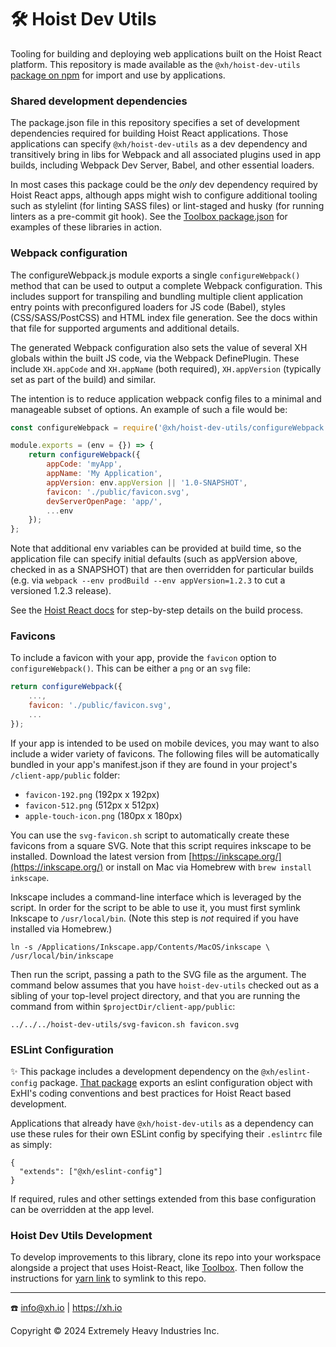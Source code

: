 # 🛠️ Hoist Dev Utils

Tooling for building and deploying web applications built on the Hoist React platform. This
repository is made available as the `@xh/hoist-dev-utils`
[package on npm](https://www.npmjs.com/package/@xh/hoist-dev-utils) for import and use by
applications.

### Shared development dependencies

The package.json file in this repository specifies a set of development dependencies required for
building Hoist React applications. Those applications can specify `@xh/hoist-dev-utils` as a dev
dependency and transitively bring in libs for Webpack and all associated plugins used in app builds,
including Webpack Dev Server, Babel, and other essential loaders.

In most cases this package could be the _only_ dev dependency required by Hoist React apps, although
apps might wish to configure additional tooling such as stylelint (for linting SASS files) or
lint-staged and husky (for running linters as a pre-commit git hook). See the
[Toolbox package.json](https://github.com/xh/toolbox/blob/develop/client-app/package.json) for
examples of these libraries in action.

### Webpack configuration

The configureWebpack.js module exports a single `configureWebpack()` method that can be used to
output a complete Webpack configuration. This includes support for transpiling and bundling multiple
client application entry points with preconfigured loaders for JS code (Babel), styles
(CSS/SASS/PostCSS) and HTML index file generation. See the docs within that file for supported
arguments and additional details.

The generated Webpack configuration also sets the value of several XH globals within the built JS
code, via the Webpack DefinePlugin. These include `XH.appCode` and `XH.appName` (both required),
`XH.appVersion` (typically set as part of the build) and similar.

The intention is to reduce application webpack config files to a minimal and manageable subset of
options. An example of such a file would be:

```javascript
const configureWebpack = require('@xh/hoist-dev-utils/configureWebpack');

module.exports = (env = {}) => {
    return configureWebpack({
        appCode: 'myApp',
        appName: 'My Application',
        appVersion: env.appVersion || '1.0-SNAPSHOT',
        favicon: './public/favicon.svg',
        devServerOpenPage: 'app/',
        ...env
    });
};
```

Note that additional env variables can be provided at build time, so the application file can
specify initial defaults (such as appVersion above, checked in as a SNAPSHOT) that are then
overridden for particular builds (e.g. via `webpack --env prodBuild --env appVersion=1.2.3` to cut a
versioned 1.2.3 release).

See the [Hoist React docs](https://github.com/xh/hoist-react/blob/develop/docs/build-and-deploy.md)
for step-by-step details on the build process.

### Favicons

To include a favicon with your app, provide the `favicon` option to `configureWebpack()`. This can be either
a `png` or an `svg` file:

```javascript
return configureWebpack({
    ...,
    favicon: './public/favicon.svg',
    ...
});
```

If your app is intended to be used on mobile devices, you may want to also include a wider variety of favicons.
The following files will be automatically bundled in your app's manifest.json if they are found in your project's
`/client-app/public` folder:

+ `favicon-192.png` (192px x 192px)
+ `favicon-512.png` (512px x 512px)
+ `apple-touch-icon.png` (180px x 180px)

You can use the `svg-favicon.sh` script to automatically create these favicons from a square SVG. Note that this script
requires inkscape to be installed. Download the latest version from [https://inkscape.org/](https://inkscape.org/) or
install on Mac via Homebrew with `brew install inkscape`.

Inkscape includes a command-line interface which is leveraged by the script. In order for the script to be able to use
it, you must first symlink Inkscape to `/usr/local/bin`. (Note this step is _not_ required if you have installed via
Homebrew.)

```shell
ln -s /Applications/Inkscape.app/Contents/MacOS/inkscape \
/usr/local/bin/inkscape
```

Then run the script, passing a path to the SVG file as the argument. The command below assumes that you have 
`hoist-dev-utils` checked out as a sibling of your top-level project directory, and that you are running the command 
from within `$projectDir/client-app/public`: 

```shell
../../../hoist-dev-utils/svg-favicon.sh favicon.svg
```

### ESLint Configuration

✨ This package includes a development dependency on the `@xh/eslint-config` package.
[That package](https://github.com/xh/eslint-config) exports an eslint configuration object with
ExHI's coding conventions and best practices for Hoist React based development.

Applications that already have `@xh/hoist-dev-utils` as a dependency can use these rules for their
own ESLint config by specifying their `.eslintrc` file as simply:

```
{
  "extends": ["@xh/eslint-config"]
}
```

If required, rules and other settings extended from this base configuration can be overridden at the
app level.

### Hoist Dev Utils Development

To develop improvements to this library, clone its repo into your workspace alongside a project 
that uses Hoist-React, like [Toolbox](https://github.com/xh/toolbox).  Then follow the instructions for 
[yarn link](https://classic.yarnpkg.com/lang/en/docs/cli/link/) to symlink to this repo.

------------------------------------------

☎️ info@xh.io | <https://xh.io>

Copyright © 2024 Extremely Heavy Industries Inc.
